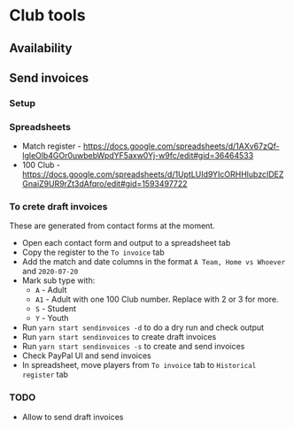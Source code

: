 # Club tools

## Availability


## Send invoices
### Setup

### Spreadsheets
* Match register - https://docs.google.com/spreadsheets/d/1AXv67zQf-lgleOlb4GOr0uwbebWpdYF5axw0Yj-w9fc/edit#gid=36464533
* 100 Club - https://docs.google.com/spreadsheets/d/1UptLUId9YIcORHHlubzcIDEZGnaiZ9UR9rZt3dAfqro/edit#gid=1593497722

### To crete draft invoices
These are generated from contact forms at the moment.
* Open each contact form and output to a spreadsheet tab
* Copy the register to the `To invoice` tab
* Add the match and date columns in the format `A Team, Home vs Whoever` and `2020-07-20`
* Mark sub type with:
  * `A` - Adult
  * `A1` - Adult with one 100 Club number. Replace with 2 or 3 for more.
  * `S` - Student
  * `Y` - Youth
* Run `yarn start sendinvoices -d` to do a dry run and check output
* Run `yarn start sendinvoices` to create draft invoices
* Run `yarn start sendinvoices -s` to create and send invoices
* Check PayPal UI and send invoices
* In spreadsheet, move players from `To invoice` tab to `Historical register` tab

### TODO
* Allow to send draft invoices